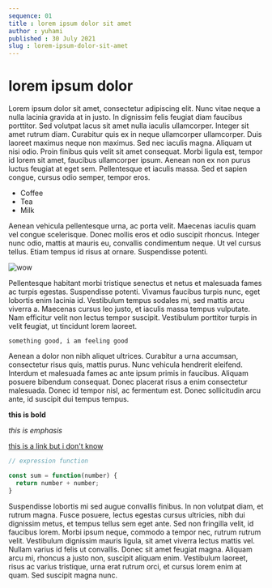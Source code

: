 ```yaml
---
sequence: 01
title : lorem ipsum dolor sit amet
author : yuhami
published : 30 July 2021
slug : lorem-ipsum-dolor-sit-amet
---
```


# lorem ipsum dolor

Lorem ipsum dolor sit amet, consectetur adipiscing elit. Nunc vitae neque a nulla lacinia gravida at in justo. In dignissim felis feugiat diam faucibus porttitor. Sed volutpat lacus sit amet nulla iaculis ullamcorper. Integer sit amet rutrum diam. Curabitur quis ex in neque ullamcorper ullamcorper. Duis laoreet maximus neque non maximus. Sed nec iaculis magna. Aliquam ut nisi odio. Proin finibus quis velit sit amet consequat. Morbi ligula est, tempor id lorem sit amet, faucibus ullamcorper ipsum. Aenean non ex non purus luctus feugiat at eget sem. Pellentesque et iaculis massa. Sed et sapien congue, cursus odio semper, tempor eros.

- Coffee
- Tea
- Milk

Aenean vehicula pellentesque urna, ac porta velit. Maecenas iaculis quam vel congue scelerisque. Donec mollis eros et odio suscipit rhoncus. Integer nunc odio, mattis at mauris eu, convallis condimentum neque. Ut vel cursus tellus. Etiam tempus id risus at ornare. Suspendisse potenti.

![wow](https://media0.giphy.com/media/b8RfbQFaOs1rO10ren/giphy.gif "wow")

Pellentesque habitant morbi tristique senectus et netus et malesuada fames ac turpis egestas. Suspendisse potenti. Vivamus faucibus turpis nunc, eget lobortis enim lacinia id. Vestibulum tempus sodales mi, sed mattis arcu viverra a. Maecenas cursus leo justo, et iaculis massa tempus vulputate. Nam efficitur velit non lectus tempor suscipit. Vestibulum porttitor turpis in velit feugiat, ut tincidunt lorem laoreet.

`something good, i am feeling good`

Aenean a dolor non nibh aliquet ultrices. Curabitur a urna accumsan, consectetur risus quis, mattis purus. Nunc vehicula hendrerit eleifend. Interdum et malesuada fames ac ante ipsum primis in faucibus. Aliquam posuere bibendum consequat. Donec placerat risus a enim consectetur malesuada. Donec id tempor nisl, ac fermentum est. Donec sollicitudin arcu ante, id suscipit dui tempus tempus.

__this is bold__

_this is emphasis_

[this is a link but i don't know](https://google.cum)

```javascript
// expression function

const sum = function(number) {
  return number + number;
}
```

Suspendisse lobortis mi sed augue convallis finibus. In non volutpat diam, et rutrum magna. Fusce posuere, lectus egestas cursus ultricies, nibh dui dignissim metus, et tempus tellus sem eget ante. Sed non fringilla velit, id faucibus lorem. Morbi ipsum neque, commodo a tempor nec, rutrum rutrum velit. Vestibulum dignissim mauris ligula, sit amet viverra lectus mattis vel. Nullam varius id felis ut convallis. Donec sit amet feugiat magna. Aliquam arcu mi, rhoncus a justo non, suscipit aliquam enim. Vestibulum laoreet, risus ac varius tristique, urna erat rutrum orci, et cursus lorem enim at quam. Sed suscipit magna nunc.

